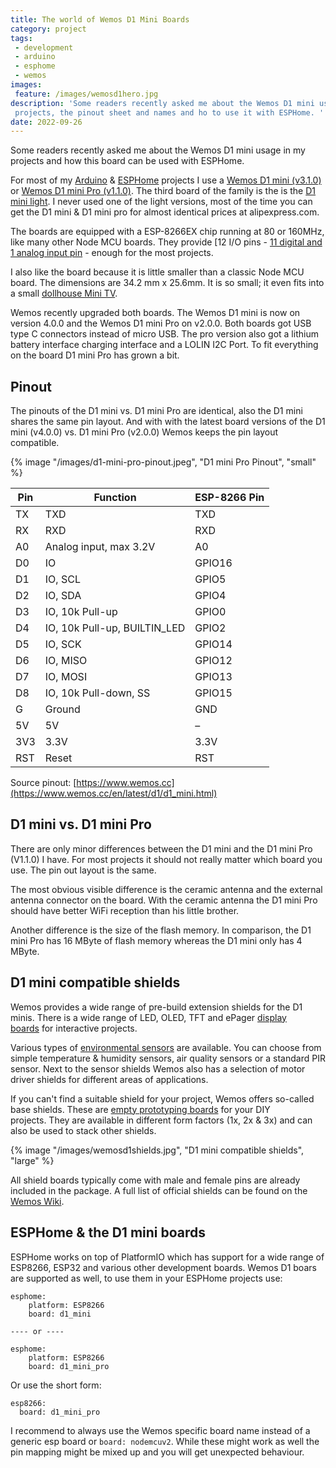 ```yaml
---
title: The world of Wemos D1 Mini Boards
category: project
tags:
 - development
 - arduino
 - esphome
 - wemos
images:
 feature: /images/wemosd1hero.jpg
description: 'Some readers recently asked me about the Wemos D1 mini usage in my
 projects, the pinout sheet and names and ho to use it with ESPHome. '
date: 2022-09-26
---
```


Some readers recently asked me about the Wemos D1 mini usage in my projects and how this board can be used with ESPHome.

For most of my [Arduino](/tags/arduino/) & [ESPHome](/tags/esphome/) projects I use a [Wemos D1 mini (v3.1.0)](https://www.wemos.cc/en/latest/d1/d1_mini_3.1.0.html) or [Wemos D1 mini Pro (v1.1.0)](https://www.wemos.cc/en/latest/d1/d1_mini_pro.html). The third board of the family is the is the [D1 mini light](https://www.wemos.cc/en/latest/d1/d1_mini_lite.html). I never used one of the light versions, most of the time you can get the D1 mini & D1 mini pro for almost identical prices at alipexpress.com.

The boards are equipped with a ESP-8266EX chip running at 80 or 160MHz, like many other Node MCU boards. They provide [12 I/O pins - [11 digital and 1 analog input pin](#pinout) - enough for the most projects.

I also like the board because it is little smaller than a classic Node MCU board. The dimensions are 34.2 mm x 25.6mm. It is so small; it even fits into a small [dollhouse Mini TV](/mini-tv/).

Wemos recently upgraded both boards. The Wemos D1 mini is now on version 4.0.0 and the Wemos D1 mini Pro on v2.0.0. Both boards got USB type C connectors instead of micro USB. The pro version also got a lithium battery interface charging interface and a LOLIN I2C Port. To fit everything on the board D1 mini Pro has grown a bit.

## Pinout

The pinouts of the D1 mini vs. D1 mini Pro are identical, also the D1 mini shares the same pin layout. And with with the latest board versions of the D1 mini (v4.0.0) vs. D1 mini Pro (v2.0.0) Wemos keeps the pin layout compatible.

{% image "/images/d1-mini-pro-pinout.jpeg", "D1 mini Pro Pinout", "small" %}

| **Pin** | **Function**                 | **ESP-8266 Pin** |
| ------- | ---------------------------- | ---------------- |
| TX      | TXD                          | TXD              |
| RX      | RXD                          | RXD              |
| A0      | Analog input, max 3.2V       | A0               |
| D0      | IO                           | GPIO16           |
| D1      | IO, SCL                      | GPIO5            |
| D2      | IO, SDA                      | GPIO4            |
| D3      | IO, 10k Pull-up              | GPIO0            |
| D4      | IO, 10k Pull-up, BUILTIN_LED | GPIO2            |
| D5      | IO, SCK                      | GPIO14           |
| D6      | IO, MISO                     | GPIO12           |
| D7      | IO, MOSI                     | GPIO13           |
| D8      | IO, 10k Pull-down, SS        | GPIO15           |
| G       | Ground                       | GND              |
| 5V      | 5V                           | –                |
| 3V3     | 3.3V                         | 3.3V             |
| RST     | Reset                        | RST              |

Source pinout: [https://www.wemos.cc](https://www.wemos.cc/en/latest/d1/d1_mini.html)

## D1 mini vs. D1 mini Pro

There are only minor differences between the D1 mini and the D1 mini Pro (V1.1.0) I have. For most projects it should not really matter which board you use. The pin out layout is the same.

The most obvious visible difference is the ceramic antenna and the external antenna connector on the board. With the ceramic antenna the D1 mini Pro should have better WiFi reception than his little brother.

Another difference is the size of the flash memory. In comparison, the D1 mini Pro has 16 MByte of flash memory whereas the D1 mini only has 4 MByte.

## D1 mini compatible shields

Wemos provides a wide range of pre-build extension shields for the D1 minis. There is a wide range of LED, OLED, TFT and ePager [display boards](https://www.wemos.cc/en/latest/d1_mini_shield/index.html#display-interactive-shields) for interactive projects.

Various types of [environmental sensors](https://www.wemos.cc/en/latest/d1_mini_shield/index.html#environment-shields) are available. You can choose from simple temperature & humidity sensors, air quality sensors or a standard PIR sensor. Next to the sensor shields Wemos also has a selection of motor driver shields for different areas of applications.

If you can't find a suitable shield for your project, Wemos offers so-called base shields. These are [empty prototyping boards](https://www.wemos.cc/en/latest/d1_mini_shield/index.html#others) for your DIY projects. They are available in different form factors (1x, 2x & 3x) and can also be used to stack other shields.

{% image "/images/wemosd1shields.jpg", "D1 mini compatible shields", "large" %}

All shield boards typically come with male and female pins are already included in the package. A full list of official shields can be found on the [Wemos Wiki](https://www.wemos.cc/en/latest/d1_mini_shield/index.html).

## ESPHome & the D1 mini boards

ESPHome works on top of PlatformIO which has support for a wide range of ESP8266, ESP32 and various other development boards. Wemos D1 boars are supported as well, to use them in your ESPHome projects use:

```
esphome:
	platform: ESP8266
	board: d1_mini

---- or ----

esphome:
	platform: ESP8266
	board: d1_mini_pro
```

Or use the short form:

```
esp8266:
  board: d1_mini_pro
```

I recommend to always use the Wemos specific board name instead of a generic esp board or `board: nodemcuv2`. While these might work as well the pin mapping might be mixed up and you will get unexpected behaviour.
